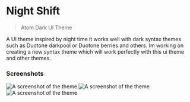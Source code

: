 # Night Shift

> Atom Dark UI Theme


A UI theme inspired by night time it works well with dark syntax themes such as Duotone darkpool or Duotone berries and others.
Im working on creating a new syntax theme which will work perfectly with this ui theme and other themes.




### Screenshots


![A screenshot of the theme](https://user-images.githubusercontent.com/7544317/27774432-107068b2-5f8a-11e7-9c73-3d3ebcc61e35.png)
![A screenshot of the theme](https://user-images.githubusercontent.com/7544317/27774464-90c18dd4-5f8a-11e7-8756-4c3be6de0075.png)
![A screenshot of the theme](https://user-images.githubusercontent.com/7544317/27774465-90d90b3a-5f8a-11e7-942f-49039b1fc80a.png)
